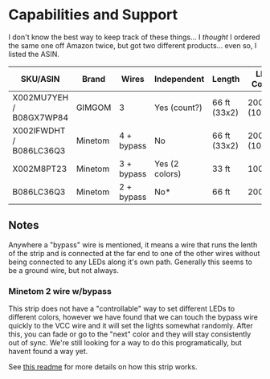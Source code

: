  # Capabilities and Support

I don't know the best way to keep track of these things... I *thought* I ordered the same one off Amazon twice, but got two different products... even so, I listed the ASIN.

| SKU/ASIN | Brand | Wires | Independent | Length | LED Count |
|---|---|---|---|---|---|
|X002MU7YEH / B08GX7WP84|GIMGOM|3|Yes (count?)|66 ft (33x2)|200 (100x2)|
|X002IFWDHT / B086LC36Q3|Minetom|4 + bypass|No|66 ft (33x2)|200 (100x2)|
|X002M8PT23|Minetom|3 + bypass|Yes (2 colors)|33 ft|100|
|B086LC36Q3|Minetom|2 + bypass|No*|66 ft|200|

## Notes

Anywhere a "bypass" wire is mentioned, it means a wire that runs the lenth of the strip and is connected at the far end to one of the other wires without being connected to any LEDs along it's own path. Generally this seems to be a ground wire, but not always.

### Minetom 2 wire w/bypass

This strip does not have a "controllable" way to set different LEDs to different colors, however we have found that we can touch the bypass wire quickly to the VCC wire and it will set the lights somewhat randomly. After this, you can fade or go to the "next" color and they will stay consistently out of sync. We're still looking for a way to do this programatically, but havent found a way yet.

See [this readme](Minetom_2wire.md) for more details on how this strip works.

